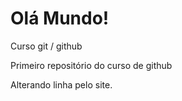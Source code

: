 # Olá Mundo!
 Curso git / github

 Primeiro repositório do curso de github
 
 Alterando linha pelo site.
